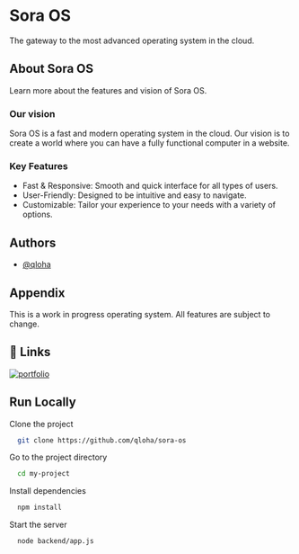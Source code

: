 # Sora OS

The gateway to the most advanced operating system in the cloud.
## About Sora OS
Learn more about the features and vision of Sora OS.
### Our vision
Sora OS is a fast and modern operating system in the cloud. Our vision is to create a world where you can have a fully functional computer in a website.
### Key Features
- Fast & Responsive: Smooth and quick interface for all types of users.
- User-Friendly: Designed to be intuitive and easy to navigate.
- Customizable: Tailor your experience to your needs with a variety of options.
## Authors

- [@qloha](https://www.github.com/qloha)


## Appendix

This is a work in progress operating system. All features are subject to change.

## 🔗 Links
[![portfolio](https://img.shields.io/badge/my_portfolio-000?style=for-the-badge&logo=ko-fi&logoColor=white)](https://qloha.github.io/about/)
## Run Locally

Clone the project

```bash
  git clone https://github.com/qloha/sora-os
```

Go to the project directory

```bash
  cd my-project
```

Install dependencies

```bash
  npm install
```

Start the server

```bash
  node backend/app.js
```